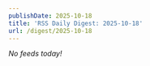 ```yaml
---
publishDate: 2025-10-18
title: 'RSS Daily Digest: 2025-10-18'
url: /digest/2025-10-18
---
```


_No feeds today!_
